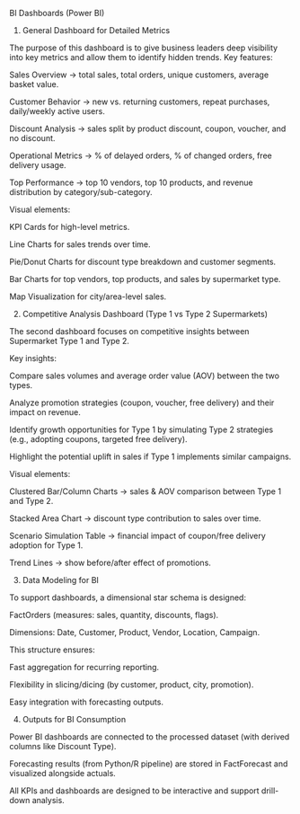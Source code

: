 BI Dashboards (Power BI)
1. General Dashboard for Detailed Metrics

The purpose of this dashboard is to give business leaders deep visibility into key metrics and allow them to identify hidden trends.
Key features:

Sales Overview → total sales, total orders, unique customers, average basket value.

Customer Behavior → new vs. returning customers, repeat purchases, daily/weekly active users.

Discount Analysis → sales split by product discount, coupon, voucher, and no discount.

Operational Metrics → % of delayed orders, % of changed orders, free delivery usage.

Top Performance → top 10 vendors, top 10 products, and revenue distribution by category/sub-category.

Visual elements:

KPI Cards for high-level metrics.

Line Charts for sales trends over time.

Pie/Donut Charts for discount type breakdown and customer segments.

Bar Charts for top vendors, top products, and sales by supermarket type.

Map Visualization for city/area-level sales.

2. Competitive Analysis Dashboard (Type 1 vs Type 2 Supermarkets)

The second dashboard focuses on competitive insights between Supermarket Type 1 and Type 2.

Key insights:

Compare sales volumes and average order value (AOV) between the two types.

Analyze promotion strategies (coupon, voucher, free delivery) and their impact on revenue.

Identify growth opportunities for Type 1 by simulating Type 2 strategies (e.g., adopting coupons, targeted free delivery).

Highlight the potential uplift in sales if Type 1 implements similar campaigns.

Visual elements:

Clustered Bar/Column Charts → sales & AOV comparison between Type 1 and Type 2.

Stacked Area Chart → discount type contribution to sales over time.

Scenario Simulation Table → financial impact of coupon/free delivery adoption for Type 1.

Trend Lines → show before/after effect of promotions.

3. Data Modeling for BI

To support dashboards, a dimensional star schema is designed:

FactOrders (measures: sales, quantity, discounts, flags).

Dimensions: Date, Customer, Product, Vendor, Location, Campaign.

This structure ensures:

Fast aggregation for recurring reporting.

Flexibility in slicing/dicing (by customer, product, city, promotion).

Easy integration with forecasting outputs.

4. Outputs for BI Consumption

Power BI dashboards are connected to the processed dataset (with derived columns like Discount Type).

Forecasting results (from Python/R pipeline) are stored in FactForecast and visualized alongside actuals.

All KPIs and dashboards are designed to be interactive and support drill-down analysis.